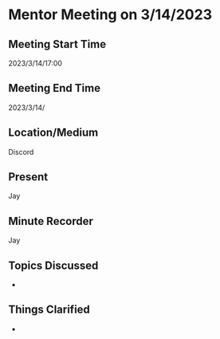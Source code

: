 # Mentor Meeting on 3/14/2023

## Meeting Start Time

2023/3/14/17:00

## Meeting End Time

2023/3/14/

## Location/Medium

Discord

## Present

Jay

## Minute Recorder

Jay

## Topics Discussed

* 

## Things Clarified

* 
